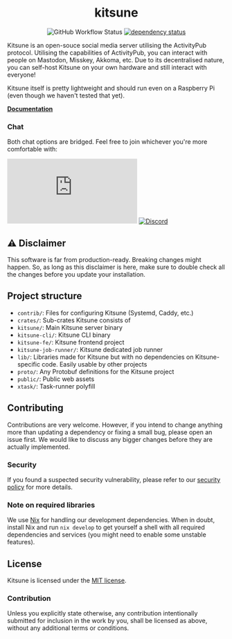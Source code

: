 <div align="center">

<div class="oranda-hide">

# kitsune

</div>

![GitHub Workflow Status](https://img.shields.io/github/actions/workflow/status/kitsune-soc/kitsune/rust.yml?style=for-the-badge)
[![dependency status](https://deps.rs/repo/github/kitsune-soc/kitsune/status.svg?style=for-the-badge)](https://deps.rs/repo/github/kitsune-soc/kitsune)

</div>

Kitsune is an open-souce social media server utilising the ActivityPub protocol.
Utilising the capabilities of ActivityPub, you can interact with people on Mastodon, Misskey, Akkoma, etc.
Due to its decentralised nature, you can self-host Kitsune on your own hardware and still interact with everyone!

Kitsune itself is pretty lightweight and should run even on a Raspberry Pi (even though we haven't tested that yet).

**[Documentation](https://docs.joinkitsune.org)**

### Chat

Both chat options are bridged. Feel free to join whichever you're more comfortable with:

[![Matrix](https://img.shields.io/matrix/kitsune-space:matrix.org?label=Matrix%20chat&style=for-the-badge)](https://matrix.to/#/#kitsune-space:matrix.org)
[![Discord](https://img.shields.io/discord/1118538521423138856?label=Discord%20chat&style=for-the-badge)](https://discord.gg/YGAtX7nfrG)

## ⚠ Disclaimer

This software is far from production-ready. Breaking changes might happen.
So, as long as this disclaimer is here, make sure to double check all the changes before you update your installation.

## Project structure

- `contrib/`: Files for configuring Kitsune (Systemd, Caddy, etc.)
- `crates/`: Sub-crates Kitsune consists of
- `kitsune/`: Main Kitsune server binary
- `kitsune-cli/`: Kitsune CLI binary
- `kitsune-fe/`: Kitsune frontend project
- `kitsune-job-runner/`: Kitsune dedicated job runner
- `lib/`: Libraries made for Kitsune but with no dependencies on Kitsune-specific code. Easily usable by other projects
- `proto/`: Any Protobuf definitions for the Kitsune project
- `public/`: Public web assets
- `xtask/`: Task-runner polyfill

## Contributing

Contributions are very welcome. However, if you intend to change anything more than updating a dependency or fixing a small bug, please open an issue first.
We would like to discuss any bigger changes before they are actually implemented.

### Security

If you found a suspected security vulnerability, please refer to our [security policy](./SECURITY.md) for more details.

### Note on required libraries

We use [Nix](https://nixos.org) for handling our development dependencies.
When in doubt, install Nix and run `nix develop` to get yourself a shell with all required dependencies and services (you might need to enable some unstable features).

## License

Kitsune is licensed under the [MIT license](http://opensource.org/licenses/MIT).

### Contribution

Unless you explicitly state otherwise, any contribution intentionally submitted for inclusion in the work by you,
shall be licensed as above, without any additional terms or conditions.
